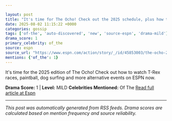 ```yaml
---

layout: post
title: "It's time for The Ocho! Check out the 2025 schedule, plus how to watch every event"""
date: 2025-08-02 11:15:22 +0000
categories: gossip
tags: ['of-the', 'auto-discovered', 'new', 'source-espn', 'drama-mild']
drama_score: 1
primary_celebrity: of_the
source: espn
source_url: "https://www.espn.com/action/story/_/id/45853003/the-ocho-2025-schedule-how-watch-espn"""
mentions: {'of_the': 1}
---
```


It's time for the 2025 edition of The Ocho! Check out how to watch T-Rex races, paintball, dog surfing and more alternative events on ESPN now.

**Drama Score:** 1 | **Level:** MILD **Celebrities Mentioned:** Of The [Read full article at Espn](https://www.espn.com/action/story/_/id/45853003/the-ocho-2025-schedule-how-watch-espn)

---

*This post was automatically generated from RSS feeds. Drama scores are calculated based on mention frequency and source reliability.*